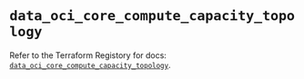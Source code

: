 # `data_oci_core_compute_capacity_topology`

Refer to the Terraform Registory for docs: [`data_oci_core_compute_capacity_topology`](https://registry.terraform.io/providers/oracle/oci/6.18.0/docs/data-sources/core_compute_capacity_topology).
